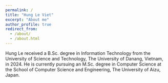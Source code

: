 ```yaml
---
permalink: /
title: "Hung Le Viet"
excerpt: "About me"
author_profile: true
redirect_from: 
  - /about/
  - /about.html
---
```


Hung Le received a B.Sc. degree in Information Technology from the University of Science and Technology, The University of Danang, Vietnam, in 2024. He is currently pursuing an M.Sc. degree in Computer Science at the School of Computer Science and Engineering, The University of Aizu, Japan.


